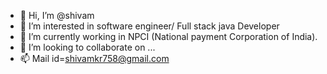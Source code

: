 - 👋 Hi, I’m @shivam
- 👀 I’m interested in software engineer/ Full stack java Developer
- 🌱 I’m currently working in NPCI (National payment Corporation of India).
- 💞️ I’m looking to collaborate on ...
- 📫 Mail id=shivamkr758@gmail.com

<!---
shivamofficial/shivamofficial is a ✨ special ✨ repository because its `README.md` (this file) appears on your GitHub profile.
You can click the Preview link to take a look at your changes.
--->
